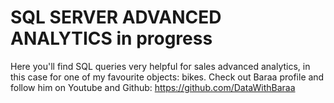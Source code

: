 # SQL SERVER ADVANCED ANALYTICS in progress

Here you'll find SQL queries very helpful for sales advanced analytics, in this case for one of my favourite objects: bikes. Check out Baraa profile and follow him on Youtube and Github: https://github.com/DataWithBaraa
